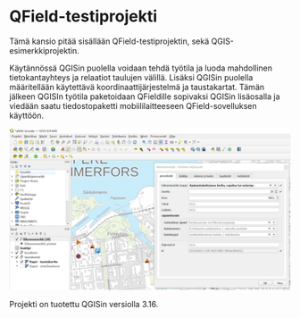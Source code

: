 # QField-testiprojekti

Tämä kansio pitää sisällään QField-testiprojektin, sekä QGIS-esimerkkiprojektin.

Käytännössä QGISin puolella voidaan tehdä työtila ja luoda mahdollinen tietokantayhteys ja relaatiot taulujen välillä. Lisäksi QGISin puolella määritellään käytettävä koordinaattijärjestelmä ja taustakartat. Tämän jälkeen QGISIn työtila paketoidaan QFieldille sopivaksi QGISin lisäosalla ja viedään saatu tiedostopaketti mobiililaitteeseen QField-sovelluksen käyttöön.

![Kuvakaappaus QGIS-prjektista](../imgs/qgis_projekti.PNG)

Projekti on tuotettu QGISin versiolla 3.16. 
